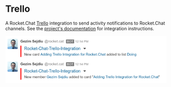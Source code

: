 # Trello

A Rocket.Chat [Trello](https://trello.com) integration to send activity notifications to Rocket.Chat channels. See the [project's documentation](https://github.com/GezimSejdiu/Rocket.Chat-Trello-Integration) for integration instructions.

![Trello Integration](<../../../../.gitbook/assets/trello-integration (1).png>)
